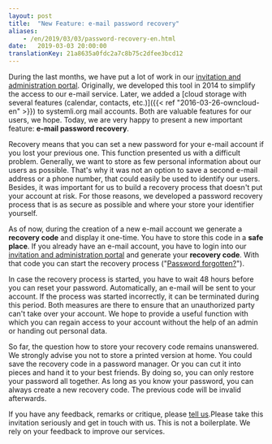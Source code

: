 ```yaml
---
layout: post
title:  "New Feature: e-mail password recovery"
aliases:
    - /en/2019/03/03/password-recovery-en.html
date:   2019-03-03 20:00:00
translationKey: 21a8635a0fdc2a7c8b75c2dfee3bcd12
---
```


During the last months, we have put a lot of work in our [invitation and administration portal](https://users.systemli.org). Originally, we developed this tool in 2014 to simplify the access to our e-mail service. Later, we added  a [cloud storage with several features (calendar, contacts, etc.)]({{< ref "2016-03-26-owncloud-en" >}}) to systemli.org mail accounts. Both are valuable features for our users, we hope. Today, we are very happy to present a new important feature: **e-mail password recovery**.

<!--more-->


Recovery means that you can set a new password for your e-mail account if you lost your previous one. This function presented us with a difficult problem.  Generally, we want to store as few personal information about our users as possible. That's why it was not an option to save a second e-mail address or a phone number, that could easily be used to identify our users. Besides, it was important for us to build a recovery process that doesn't put your account at risk. For those reasons, we developed a password recovery process that is as secure as possible and where your store your identifier yourself.

As of now, during the creation of a new e-mail account we generate a **recovery code** and display it one-time. You have to store this code in a **safe place**. If you already have an e-mail account, you have to login into our [invitation and administration portal](https://users.systemli.org) and generate your **recovery code**. With that code you can start the recovery process ("[Password forgotten?](https://users.systemli.org/recovery)").

In case the recovery process is started, you have to wait  48 hours before you can reset your password. Automatically, an e-mail will be sent to your account. If the process was started incorrectly, it can be terminated during this period. Both measures are there to ensure that an unauthorized party can't take over your account. We hope to provide a useful function with which you can regain access to your account without the help of an admin or handing out personal data.

So far, the question how to store your recovery code remains unanswered. We strongly advise you not to store a printed version at home. You could save the recovery code in a password manager. Or you can cut it into pieces and hand it to your best friends. By doing so,  you can only restore your password all together. As long as you know your password, you can always create a new recovery code. The previous code will be invalid afterwards. 

If you have any feedback, remarks or critique, please [tell us](/en/kontakt.html).Please take this invitation seriously and get in touch with us. This is not a boilerplate.  We rely on your feedback to improve our services.
